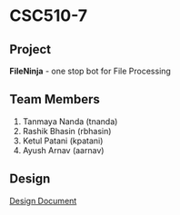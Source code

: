 # CSC510-7

## Project
**FileNinja** - one stop bot for File Processing

## Team Members 
1. Tanmaya Nanda (tnanda)
2. Rashik Bhasin (rbhasin)
3. Ketul Patani (kpatani)
4. Ayush Arnav (aarnav)

## Design
[Design Document](Design/DESIGN.md)
